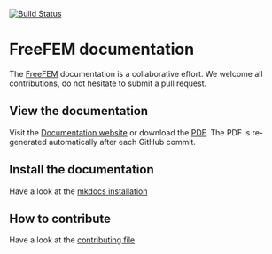 [![Build Status](https://travis-ci.org/FreeFem/FreeFem-doc.svg?branch=master)](https://travis-ci.org/FreeFem/FreeFem-doc)

# FreeFEM documentation

The [FreeFEM](https://freefem.org/) documentation is a collaborative effort. We welcome all contributions, do not hesitate to submit a pull request.

## View the documentation
Visit the [Documentation website](https://doc.freefem.org) or download the [PDF](https://doc.freefem.org/pdf/FreeFEM-documentation.pdf). The PDF is re-generated automatically after each GitHub commit.

## Install the documentation
Have a look at the [mkdocs installation](MkDocs.md)

## How to contribute
Have a look at the [contributing file](CONTRIBUTING.md)
